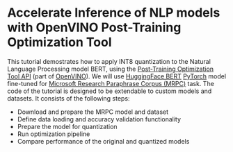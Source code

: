 # Accelerate Inference of NLP models with OpenVINO Post-Training Optimization Tool 

This tutorial demostrates how to apply INT8 quantization to the Natural
Language Processing model BERT, using the [Post-Training Optimization
Tool
API](https://docs.openvino.ai/latest/pot_compression_api_README.html)
(part of [OpenVINO](https://docs.openvino.ai/)). We will use [HuggingFace
BERT](https://huggingface.co/transformers/model_doc/bert.html)
[PyTorch](https://pytorch.org/) model fine-tuned for [Microsoft Research
Paraphrase Corpus
(MRPC)](https://www.microsoft.com/en-us/download/details.aspx?id=52398) task.
The code of the tutorial is designed to be extendable to custom models and
datasets. It consists of the following steps:

- Download and prepare the MRPC model and dataset
- Define data loading and accuracy validation functionality
- Prepare the model for quantization
- Run optimization pipeline
- Compare performance of the original and quantized models

